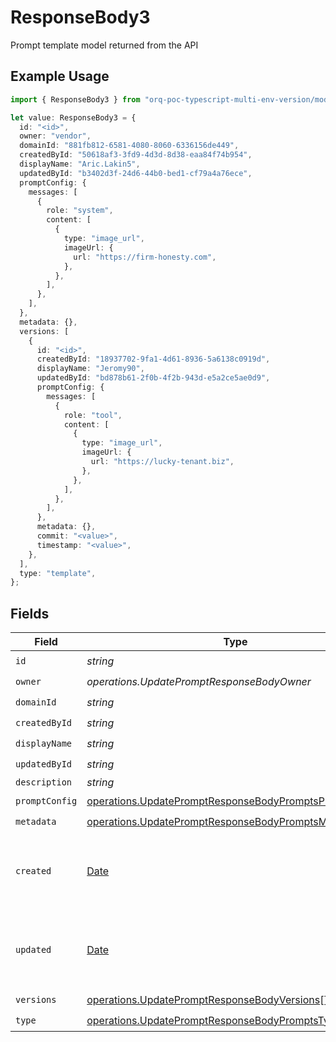 # ResponseBody3

Prompt template model returned from the API

## Example Usage

```typescript
import { ResponseBody3 } from "orq-poc-typescript-multi-env-version/models/operations";

let value: ResponseBody3 = {
  id: "<id>",
  owner: "vendor",
  domainId: "881fb812-6581-4080-8060-6336156de449",
  createdById: "50618af3-3fd9-4d3d-8d38-eaa84f74b954",
  displayName: "Aric.Lakin5",
  updatedById: "b3402d3f-24d6-44b0-bed1-cf79a4a76ece",
  promptConfig: {
    messages: [
      {
        role: "system",
        content: [
          {
            type: "image_url",
            imageUrl: {
              url: "https://firm-honesty.com",
            },
          },
        ],
      },
    ],
  },
  metadata: {},
  versions: [
    {
      id: "<id>",
      createdById: "18937702-9fa1-4d61-8936-5a6138c0919d",
      displayName: "Jeromy90",
      updatedById: "bd878b61-2f0b-4f2b-943d-e5a2ce5ae0d9",
      promptConfig: {
        messages: [
          {
            role: "tool",
            content: [
              {
                type: "image_url",
                imageUrl: {
                  url: "https://lucky-tenant.biz",
                },
              },
            ],
          },
        ],
      },
      metadata: {},
      commit: "<value>",
      timestamp: "<value>",
    },
  ],
  type: "template",
};
```

## Fields

| Field                                                                                                                            | Type                                                                                                                             | Required                                                                                                                         | Description                                                                                                                      |
| -------------------------------------------------------------------------------------------------------------------------------- | -------------------------------------------------------------------------------------------------------------------------------- | -------------------------------------------------------------------------------------------------------------------------------- | -------------------------------------------------------------------------------------------------------------------------------- |
| `id`                                                                                                                             | *string*                                                                                                                         | :heavy_check_mark:                                                                                                               | N/A                                                                                                                              |
| `owner`                                                                                                                          | *operations.UpdatePromptResponseBodyOwner*                                                                                       | :heavy_check_mark:                                                                                                               | N/A                                                                                                                              |
| `domainId`                                                                                                                       | *string*                                                                                                                         | :heavy_check_mark:                                                                                                               | N/A                                                                                                                              |
| `createdById`                                                                                                                    | *string*                                                                                                                         | :heavy_check_mark:                                                                                                               | N/A                                                                                                                              |
| `displayName`                                                                                                                    | *string*                                                                                                                         | :heavy_check_mark:                                                                                                               | N/A                                                                                                                              |
| `updatedById`                                                                                                                    | *string*                                                                                                                         | :heavy_check_mark:                                                                                                               | N/A                                                                                                                              |
| `description`                                                                                                                    | *string*                                                                                                                         | :heavy_minus_sign:                                                                                                               | N/A                                                                                                                              |
| `promptConfig`                                                                                                                   | [operations.UpdatePromptResponseBodyPromptsPromptConfig](../../models/operations/updatepromptresponsebodypromptspromptconfig.md) | :heavy_check_mark:                                                                                                               | N/A                                                                                                                              |
| `metadata`                                                                                                                       | [operations.UpdatePromptResponseBodyPromptsMetadata](../../models/operations/updatepromptresponsebodypromptsmetadata.md)         | :heavy_check_mark:                                                                                                               | N/A                                                                                                                              |
| `created`                                                                                                                        | [Date](https://developer.mozilla.org/en-US/docs/Web/JavaScript/Reference/Global_Objects/Date)                                    | :heavy_minus_sign:                                                                                                               | The date and time the resource was created                                                                                       |
| `updated`                                                                                                                        | [Date](https://developer.mozilla.org/en-US/docs/Web/JavaScript/Reference/Global_Objects/Date)                                    | :heavy_minus_sign:                                                                                                               | The date and time the resource was last updated                                                                                  |
| `versions`                                                                                                                       | [operations.UpdatePromptResponseBodyVersions](../../models/operations/updatepromptresponsebodyversions.md)[]                     | :heavy_check_mark:                                                                                                               | N/A                                                                                                                              |
| `type`                                                                                                                           | [operations.UpdatePromptResponseBodyPromptsType](../../models/operations/updatepromptresponsebodypromptstype.md)                 | :heavy_check_mark:                                                                                                               | N/A                                                                                                                              |